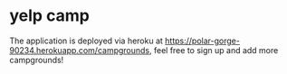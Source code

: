 # yelp camp
The application is deployed via heroku at https://polar-gorge-90234.herokuapp.com/campgrounds, feel free to sign up and add more campgrounds!
